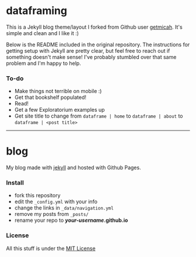 # dataframing

This is a Jekyll blog theme/layout I forked from Github user [getmicah](https://github.com/getmicah). It's simple and clean and I like it :)

Below is the README included in the original repository. The instructions for getting setup with Jekyll are pretty clear, but feel free to reach out if something doesn't make sense! I've probably stumbled over that same problem and I'm happy to help.

### To-do

- Make things not terrible on mobile :)
- Get that bookshelf populated!
- Read!
- Get a few Exploratorium examples up
- Get site title to change from `dataframe | home` to `dataframe | about` to `dataframe | <post title>`

---

# blog
My blog made with [jekyll](http://jekyllrb.com) and hosted with Github Pages.

### Install

* fork this repository
* edit the `_config.yml` with your info
* change the links in `_data/navigation.yml`
* remove my posts from `_posts/`
* rename your repo to ***your-username*.github.io**

### License
All this stuff is under the [MIT License](https://raw.githubusercontent.com/getmicah/getmicah.github.io/master/LICENSE)
